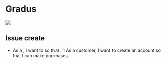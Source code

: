 # Gradus
<a href="https://zenhub.com"><img src="https://raw.githubusercontent.com/ZenHubIO/support/master/zenhub-badge.png"></a>

## Issue create
- As a <user type>, I want to <task> so that <goal>.
1 As a customer, I want to create an account so that I can make purchases.
